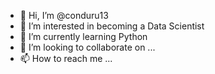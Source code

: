 - 👋 Hi, I’m @conduru13
- 👀 I’m interested in becoming a Data Scientist
- 🌱 I’m currently learning Python
- 💞️ I’m looking to collaborate on ...
- 📫 How to reach me ...

<!---
conduru13/conduru13 is a ✨ special ✨ repository because its `README.md` (this file) appears on your GitHub profile.
You can click the Preview link to take a look at your changes.
--->

